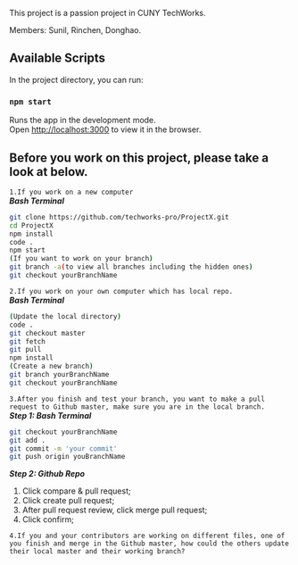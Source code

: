 This project is a passion project in CUNY TechWorks.

Members: Sunil, Rinchen, Donghao.

## Available Scripts

In the project directory, you can run:

### `npm start`

Runs the app in the development mode.<br>
Open [http://localhost:3000](http://localhost:3000) to view it in the browser.

## Before you work on this project, please take a look at below.

`1.If you work on a new computer`<br>
***Bash Terminal***
```bash
git clone https://github.com/techworks-pro/ProjectX.git
cd ProjectX
npm install
code .
npm start
(If you want to work on your branch)
git branch -a(to view all branches including the hidden ones)
git checkout yourBranchName
```
`2.If you work on your own computer which has local repo.`<br>
***Bash Terminal***
```bash
(Update the local directory)
code .
git checkout master
git fetch
git pull
npm install
(Create a new branch)
git branch yourBranchName
git checkout yourBranchName
```
`3.After you finish and test your branch, you want to make a pull request to Github master, make sure you are in the local branch.`<br>
***Step 1: Bash Terminal***
```bash
git checkout yourBranchName
git add .
git commit -m 'your commit'
git push origin youBranchName
```
***Step 2: Github Repo***<br>
<ol>
<li>Click compare & pull request;</li>
<li>Click create pull request;</li>
<li>After pull request review,  click merge pull request;</li>
<li>Click confirm;</li>
</ol>

`4.If you and your contributors are working on different files, one of you finish and merge in the Github master, how could the others update their local master and their working branch?`




